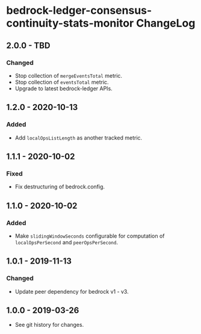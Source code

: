 # bedrock-ledger-consensus-continuity-stats-monitor ChangeLog

## 2.0.0 - TBD

### Changed
- Stop collection of `mergeEventsTotal` metric.
- Stop collection of `eventsTotal` metric.
- Upgrade to latest bedrock-ledger APIs.

## 1.2.0 - 2020-10-13

### Added
- Add `localOpsListLength` as another tracked metric.

## 1.1.1 - 2020-10-02

### Fixed
- Fix destructuring of bedrock.config.

## 1.1.0 - 2020-10-02

### Added
- Make `slidingWindowSeconds` configurable for computation of
  `localOpsPerSecond` and `peerOpsPerSecond`.

## 1.0.1 - 2019-11-13

### Changed
- Update peer dependency for bedrock v1 - v3.

## 1.0.0 - 2019-03-26

- See git history for changes.
